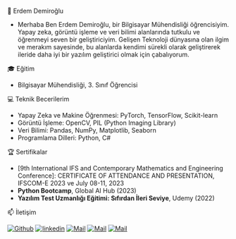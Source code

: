 🔭 Erdem Demiroğlu
- Merhaba Ben Erdem Demiroğlu, bir Bilgisayar Mühendisliği öğrencisiyim. Yapay zeka, görüntü işleme ve veri bilimi alanlarında tutkulu ve öğrenmeyi seven bir geliştiriciyim. Gelişen Teknoloji dünyasına olan ilgim ve merakım sayesinde, bu alanlarda kendimi sürekli olarak geliştirerek ileride daha iyi bir yazılım geliştirici  olmak için çabalıyorum.

🎓 Eğitim
-  Bilgisayar Mühendisliği, 3. Sınıf Öğrencisi

💻 Teknik Becerilerim
- Yapay Zeka ve Makine Öğrenmesi: PyTorch, TensorFlow, Scikit-learn
- Görüntü İşleme: OpenCV, PIL (Python Imaging Library)
- Veri Bilimi: Pandas, NumPy, Matplotlib, Seaborn
- Programlama Dilleri: Python, C#


🏆 Sertifikalar
- [9th International IFS and Contemporary Mathematics and Engineering Conference]: CERTIFICATE OF ATTENDANCE AND PRESENTATION, IFSCOM-E 2023 ve  July 08-11, 2023
- **Python Bootcamp**, Global AI Hub (2023)
- **Yazılım Test Uzmanlığı Eğitimi:
Sıfırdan İleri Seviye**, Udemy (2022)


📫 İletişim

[![Github](https://img.shields.io/badge/Github-000000?style=for-the-badge&logo=Github&logoColor=white)](https://github.com/edemiroglu)
[![linkedin](https://img.shields.io/badge/Linkedin-000000?style=for-the-badge&logo=Linkedin&logoColor=blue)](https://www.linkedin.com/in/erdem-demiroğlu-535091239/)
[![Mail](https://img.shields.io/badge/Mail-red?style=for-the-badge&logo=gmail)](https://mail.google.com/)
[![Mail ](https://img.shields.io/badge/Mail-%23D14836?style=for-the-badge&logo=gmail&logoColor=whiteandblue)](mailto:edemiroglu138@gmail.com)
[![Mail](https://img.shields.io/badge/Mail-%23D14836?style=for-the-badge&logo=gmail&logoColor=white&labelColor=blue)](mailtoedemiroglu138@gmail.com)



